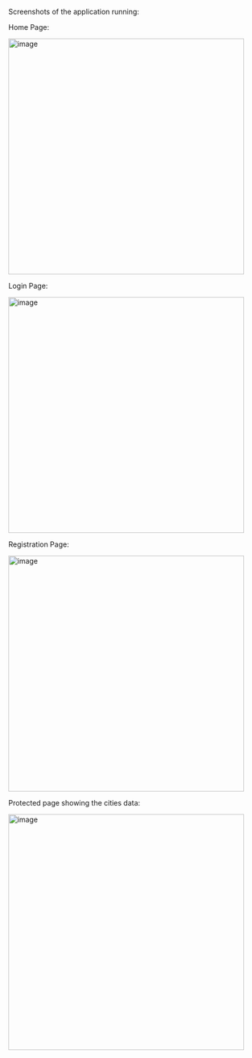 Screenshots of the application running:

Home Page:

<img width="468" alt="image" src="https://user-images.githubusercontent.com/56059162/117557150-0d263200-b03e-11eb-9436-ebddcef837fa.png">

Login Page:

<img width="468" alt="image" src="https://user-images.githubusercontent.com/56059162/117557159-23cc8900-b03e-11eb-880b-4f4cfd22f90c.png">

Registration Page:

<img width="468" alt="image" src="https://user-images.githubusercontent.com/56059162/117557161-2c24c400-b03e-11eb-8ef5-320d0df6629f.png">

Protected page showing the cities data:

<img width="468" alt="image" src="https://user-images.githubusercontent.com/56059162/117557165-36df5900-b03e-11eb-9143-30779d6e8847.png">

